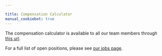 ```yaml
---

title: Compensation Calculator
manual_cookiebot: true
---
```


The compensation calculator is available to all our team members through [this url](https://comp-calculator.gitlab.net/).

For a full list of open positions, please see [our jobs page](https://about.gitlab.com/jobs/).
